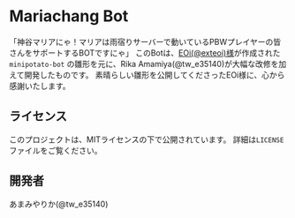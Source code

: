 # Mariachang Bot

「神谷マリアにゃ！マリアは雨宿りサーバーで動いているPBWプレイヤーの皆さんをサポートするBOTですにゃ」
このBotは、[EOi(@exteoi)様](https://note.com/exteoi/n/n0ea64e258797)が作成された `minipotato-bot` の雛形を元に、Rika Amamiya(@tw_e35140)が大幅な改修を加えて開発したものです。
素晴らしい雛形を公開してくださったEOi様に、心から感謝いたします。

## ライセンス

このプロジェクトは、MITライセンスの下で公開されています。
詳細は`LICENSE`ファイルをご覧ください。

## 開発者

あまみやりか(@tw_e35140)
